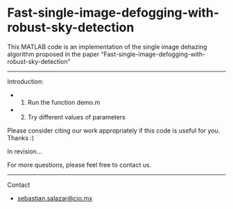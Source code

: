 # Fast-single-image-defogging-with-robust-sky-detection

This MATLAB code is an implementation of the single image dehazing 
algorithm proposed in the paper "Fast-single-image-defogging-with-robust-sky-detection"
***********************************************************************

Introduction:
- 1) Run the function demo.m
- 2) Try different values of parameters


Please consider citing our work appropriately if this code is useful for you. Thanks :)

In revision...


For more questions, please feel free to contact us.
***********************************************************************

Contact
- sebastian.salazar@cio.mx

